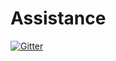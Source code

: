 # Assistance

[![Gitter](https://badges.gitter.im/beltramem_Assistance/Lobby.svg)](https://gitter.im/beltramem_Assistance/Lobby?utm_source=badge&utm_medium=badge&utm_campaign=pr-badge&utm_content=badge)